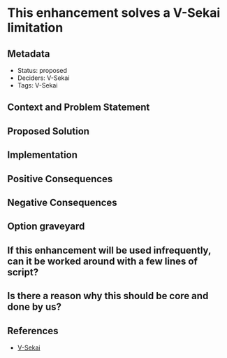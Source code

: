 # This enhancement solves a V-Sekai limitation

## Metadata

- Status: proposed <!-- draft | proposed | rejected | accepted | deprecated | superseded by -->
- Deciders: V-Sekai
- Tags: V-Sekai

## Context and Problem Statement

## Proposed Solution

## Implementation

## Positive Consequences

## Negative Consequences

## Option graveyard

## If this enhancement will be used infrequently, can it be worked around with a few lines of script?

## Is there a reason why this should be core and done by us?

## References

- [V-Sekai](https://v-sekai.org/)
<!-- - This article [is / or is not] assisted by AI. -->
